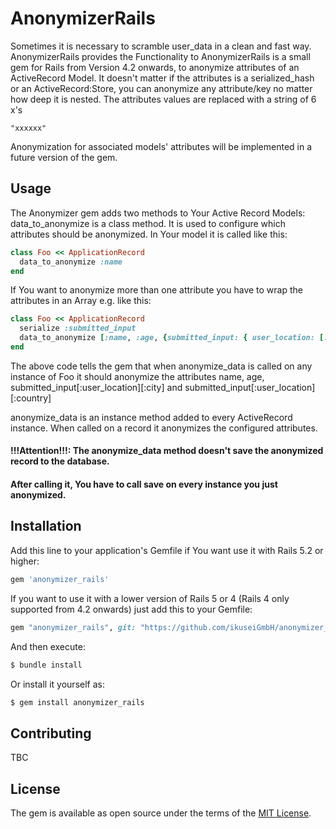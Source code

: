 # AnonymizerRails
Sometimes it is necessary to scramble user_data in a clean and fast way.
AnonymizerRails provides the Functionality to AnonymizerRails is a small gem  for Rails
from Version 4.2 onwards, to anonymize attributes of an
ActiveRecord Model. It doesn't matter if the attributes is a serialized_hash or an ActiveRecord:Store,
you can anonymize any attribute/key no matter how deep it is nested. The attributes values are replaced with a string of 6 x's
```
"xxxxxx"
```
Anonymization for associated models' attributes will be implemented in a future version
of the gem.

## Usage
The Anonymizer gem adds two methods to Your Active Record Models:
data_to_anonymize is a class method.
It is used to configure which attributes should be anonymized. In Your model it is called like this:
```ruby
class Foo << ApplicationRecord
  data_to_anonymize :name
end
```
If You want to anonymize more than one attribute you have to wrap the attributes in an Array e.g. like this:
```ruby
class Foo << ApplicationRecord
  serialize :submitted_input
  data_to_anonymize [:name, :age, {submitted_input: { user_location: [:city, :country] }]
end
```

The above code tells the gem that when anonymize_data is called on any instance of Foo it should anonymize
the attributes name, age, submitted_input[:user_location][:city] and submitted_input[:user_location][:country]

anonymize_data is an instance method added to every ActiveRecord instance. When called on a record it
anonymizes the configured attributes.

#### !!!Attention!!!: The anonymize_data method doesn't save the anonymized record to the database.
#### After calling it, You have to call save on every instance you just anonymized.

## Installation
Add this line to your application's Gemfile if You want use it with Rails 5.2 or higher:

```ruby
gem 'anonymizer_rails'
```
If you want to use it with a lower version of Rails 5 or 4 (Rails 4 only supported from 4.2 onwards)
just add this to your Gemfile:

```ruby
gem "anonymizer_rails", git: "https://github.com/ikuseiGmbH/anonymizer_rails5", branch: "rails-4"
```

And then execute:
```bash
$ bundle install
```

Or install it yourself as:
```bash
$ gem install anonymizer_rails
```

## Contributing
TBC
## License
The gem is available as open source under the terms of the [MIT License](https://opensource.org/licenses/MIT).
